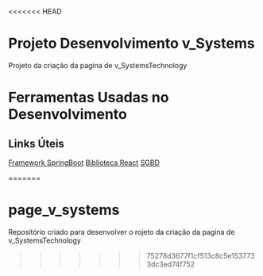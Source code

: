 <<<<<<< HEAD
# Projeto Desenvolvimento v_Systems
Projeto da criação da pagina de v_SystemsTechnology

# Ferramentas Usadas no Desenvolvimento

## Links Úteis
[Framework SpringBoot](https://spring.io/projects/spring-boot)
[Biblioteca React](https://pt-br.reactjs.org/)
[SGBD](https://www.postgresql.org/)


=======
# page_v_systems
Repositório criado para desenvolver o rojeto da criação da pagina de v_SystemsTechnology
>>>>>>> 75278d3677f1cf513c8c5e1537733dc3ed74f752
